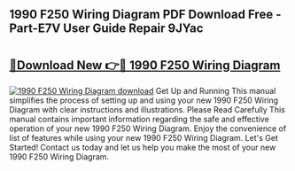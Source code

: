 ## 1990 F250 Wiring Diagram PDF Download Free - Part-E7V User Guide Repair 9JYac

# <h2><a href="http://dftmwa8.blite.top/?on=1990+F250+Wiring+Diagram">🔗Download New 👉🔴 1990 F250 Wiring Diagram</a></h2>

[![1990 F250 Wiring Diagram download](https://i.imgur.com/lujVjoI.png)](http://dftmwa8.blite.top/?on=1990+F250+Wiring+Diagram)
Get Up and Running This manual simplifies the process of setting up and using your new 1990 F250 Wiring Diagram with clear instructions and illustrations. Please Read Carefully This manual contains important information regarding the safe and effective operation of your new 1990 F250 Wiring Diagram. Enjoy the convenience of list of features while using your new 1990 F250 Wiring Diagram. Let's Get Started! Contact us today and let us help you make the most of your new 1990 F250 Wiring Diagram.
